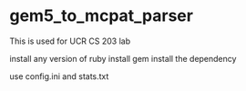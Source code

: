 # gem5_to_mcpat_parser
This is used for UCR CS 203 lab


install any version of ruby
install gem
install the dependency

use config.ini and stats.txt
